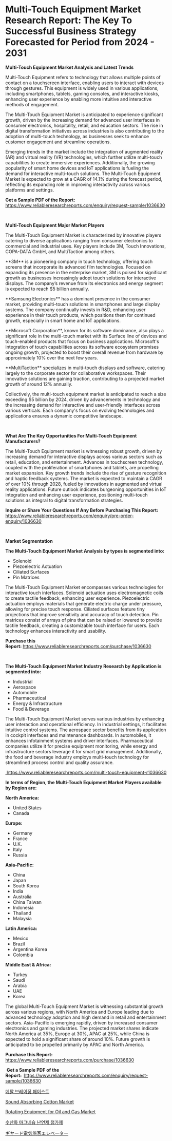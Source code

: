 <p><h1>Multi-Touch Equipment Market Research Report: The Key To Successful Business Strategy Forecasted for Period from 2024 - 2031</h1></p><p><strong>Multi-Touch Equipment Market Analysis and Latest Trends</strong></p>
<p><p>Multi-Touch Equipment refers to technology that allows multiple points of contact on a touchscreen interface, enabling users to interact with devices through gestures. This equipment is widely used in various applications, including smartphones, tablets, gaming consoles, and interactive kiosks, enhancing user experience by enabling more intuitive and interactive methods of engagement.</p><p>The Multi-Touch Equipment Market is anticipated to experience significant growth, driven by the increasing demand for advanced user interfaces in consumer electronics, hospitality, retail, and education sectors. The rise in digital transformation initiatives across industries is also contributing to the adoption of multi-touch technology, as businesses seek to enhance customer engagement and streamline operations. </p><p>Emerging trends in the market include the integration of augmented reality (AR) and virtual reality (VR) technologies, which further utilize multi-touch capabilities to create immersive experiences. Additionally, the growing popularity of smart home devices and IoT applications is fueling the demand for interactive multi-touch solutions. The Multi-Touch Equipment Market is expected to grow at a CAGR of 14.1% during the forecast period, reflecting its expanding role in improving interactivity across various platforms and settings.</p></p>
<p><strong>Get a Sample PDF of the Report:&nbsp;</strong> <a href="https://www.reliableresearchreports.com/enquiry/request-sample/1036630">https://www.reliableresearchreports.com/enquiry/request-sample/1036630</a></p>
<p>&nbsp;</p>
<p><strong>Multi-Touch Equipment Major Market Players</strong></p>
<p><p>The Multi-Touch Equipment Market is characterized by innovative players catering to diverse applications ranging from consumer electronics to commercial and industrial uses. Key players include 3M, Touch Innovations, COPA-DATA GmbH, and MultiTaction among others.</p><p>**3M** is a pioneering company in touch technology, offering touch screens that incorporate its advanced film technologies. Focused on expanding its presence in the enterprise market, 3M is poised for significant growth as businesses increasingly adopt touch solutions for interactive displays. The company’s revenue from its electronics and energy segment is expected to reach $5 billion annually.</p><p>**Samsung Electronics** has a dominant presence in the consumer market, providing multi-touch solutions in smartphones and large display systems. The company continually invests in R&D, enhancing user experience in their touch products, which positions them for continued growth, especially in smart home and IoT applications.</p><p>**Microsoft Corporation**, known for its software dominance, also plays a significant role in the multi-touch market with its Surface line of devices and touch-enabled products that focus on business applications. Microsoft's integration of touch capabilities across its software ecosystem promises ongoing growth, projected to boost their overall revenue from hardware by approximately 10% over the next few years.</p><p>**MultiTaction** specializes in multi-touch displays and software, catering largely to the corporate sector for collaborative workspaces. Their innovative solutions are gaining traction, contributing to a projected market growth of around 12% annually.</p><p>Collectively, the multi-touch equipment market is anticipated to reach a size exceeding $5 billion by 2024, driven by advancements in technology and the increasing demand for interactive and user-friendly interfaces across various verticals. Each company's focus on evolving technologies and applications ensures a dynamic competitive landscape.</p></p>
<p>&nbsp;</p>
<p><strong>What Are The Key Opportunities For Multi-Touch Equipment Manufacturers?</strong></p>
<p><p>The Multi-Touch Equipment market is witnessing robust growth, driven by increasing demand for interactive displays across various sectors such as retail, education, and entertainment. Advances in touchscreen technology, coupled with the proliferation of smartphones and tablets, are propelling market expansion. Key growth trends include the rise of gesture recognition and haptic feedback systems. The market is expected to maintain a CAGR of over 10% through 2028, fueled by innovations in augmented and virtual reality applications. Future outlook indicates burgeoning opportunities in IoT integration and enhancing user experience, positioning multi-touch solutions as integral to digital transformation strategies.</p></p>
<p><strong>Inquire or Share Your Questions If Any Before Purchasing This Report:</strong> <a href="https://www.reliableresearchreports.com/enquiry/pre-order-enquiry/1036630">https://www.reliableresearchreports.com/enquiry/pre-order-enquiry/1036630</a></p>
<p>&nbsp;</p>
<p><strong>Market Segmentation</strong></p>
<p><strong>The Multi-Touch Equipment Market Analysis by types is segmented into:</strong></p>
<p><ul><li>Solenoid</li><li>Piezoelectric Actuation</li><li>Ciliated Surfaces</li><li>Pin Matrices</li></ul></p>
<p><p>The Multi-Touch Equipment Market encompasses various technologies for interactive touch interfaces. Solenoid actuation uses electromagnetic coils to create tactile feedback, enhancing user experience. Piezoelectric actuation employs materials that generate electric charge under pressure, allowing for precise touch response. Ciliated surfaces feature tiny projections that improve sensitivity and accuracy of touch detection. Pin matrices consist of arrays of pins that can be raised or lowered to provide tactile feedback, creating a customizable touch interface for users. Each technology enhances interactivity and usability.</p></p>
<p><strong>Purchase this Report:&nbsp;</strong><a href="https://www.reliableresearchreports.com/purchase/1036630">https://www.reliableresearchreports.com/purchase/1036630</a></p>
<p>&nbsp;</p>
<p><strong>The Multi-Touch Equipment Market Industry Research by Application is segmented into:</strong></p>
<p><ul><li>Industrial</li><li>Aerospace</li><li>Automobile</li><li>Pharmaceutical</li><li>Energy & Infrastructure</li><li>Food & Beverage</li></ul></p>
<p><p>The Multi-Touch Equipment Market serves various industries by enhancing user interaction and operational efficiency. In industrial settings, it facilitates intuitive control systems. The aerospace sector benefits from its application in cockpit interfaces and maintenance dashboards. In automobiles, it enhances infotainment systems and driver interfaces. Pharmaceutical companies utilize it for precise equipment monitoring, while energy and infrastructure sectors leverage it for smart grid management. Additionally, the food and beverage industry employs multi-touch technology for streamlined process control and quality assurance.</p></p>
<p><a href="https://www.reliableresearchreports.com/multi-touch-equipment-r1036630">&nbsp;https://www.reliableresearchreports.com/multi-touch-equipment-r1036630</a></p>
<p><strong>In terms of Region, the Multi-Touch Equipment Market Players available by Region are:</strong></p>
<p>
    <p> <strong> North America: </strong>
        <ul>
            <li>United States</li>
            <li>Canada</li>
        </ul>
        </p> 
    <p> <strong> Europe: </strong>
        <ul>
            <li>Germany</li>
            <li>France</li>
            <li>U.K.</li>
            <li>Italy</li>
            <li>Russia</li>
        </ul>
        </p> 
    <p> <strong> Asia-Pacific: </strong>
        <ul>
            <li>China</li>
            <li>Japan</li>
            <li>South Korea</li>
            <li>India</li>
            <li>Australia</li>
            <li>China Taiwan</li>
            <li>Indonesia</li>
            <li>Thailand</li>
            <li>Malaysia</li>
        </ul>
        </p> 
    <p> <strong> Latin America: </strong>
        <ul>
            <li>Mexico</li>
            <li>Brazil</li>
            <li>Argentina Korea</li>
            <li>Colombia</li>
        </ul>
        </p> 
    <p> <strong> Middle East & Africa: </strong>
        <ul>
            <li>Turkey</li>
            <li>Saudi</li>
            <li>Arabia</li>
            <li>UAE</li>
            <li>Korea</li>
        </ul>
    </p>
    </p>
<p><p>The global Multi-Touch Equipment Market is witnessing substantial growth across various regions, with North America and Europe leading due to advanced technology adoption and high demand in retail and entertainment sectors. Asia-Pacific is emerging rapidly, driven by increased consumer electronics and gaming industries. The projected market shares indicate North America at 35%, Europe at 30%, APAC at 25%, while China is expected to hold a significant share of around 10%. Future growth is anticipated to be propelled primarily by APAC and North America.</p></p>
<p><strong>Purchase this Report: </strong><a href="https://www.reliableresearchreports.com/purchase/1036630">https://www.reliableresearchreports.com/purchase/1036630</a></p>
<p>&nbsp;<strong>Get a Sample PDF of the Report:&nbsp;&nbsp;</strong><a href="https://www.reliableresearchreports.com/enquiry/request-sample/1036630">https://www.reliableresearchreports.com/enquiry/request-sample/1036630</a></p>
<p><strong></strong></p>
<p><p><a href="https://medium.com/@wesleygaylordjks/%EC%84%B8%EA%B3%84-metal-brazing-paste-market-%EC%9D%80-2024%EC%97%90%EC%84%9C-2031%EB%A1%9C-%EC%97%B0%ED%8F%89%EA%B7%A0-%EC%A6%9D%EA%B0%80%EC%9C%A8%EC%9D%84-%EB%B3%B4%EC%9D%BC-%EA%B2%83%EC%9C%BC%EB%A1%9C-%EC%98%88%EC%83%81%EB%90%A9%EB%8B%88%EB%8B%A4-ee6f59b3147d">메탈 브레이징 페이스트</a></p><p><a href="https://issuu.com/reportprime-2/docs/sound-absorbing-cotton-market-size-_ebd63024f01233">Sound Absorbing Cotton Market</a></p><p><a href="https://www.linkedin.com/pulse/comprehensive-analysis-global-rotating-equipment-oil-gas-market-y2xqc?trackingId=yOla6gfXTD%2B3ftYlCYu5lw%3D%3D">Rotating Equipment for Oil and Gas Market</a></p><p><a href="https://medium.com/@troyschroederhs/magnesium-hydroxide-fire-retardant-additives-market-%EC%9D%98-%EA%B8%80%EB%A1%9C%EB%B2%8C-%EC%8B%9C%EC%9E%A5-%EA%B0%9C%EC%9A%94%EB%8A%94-%EC%A0%84-%EC%84%B8%EA%B3%84-%EB%B0%8F-%EC%A3%BC%EC%9A%94-%EC%8B%9C%EC%9E%A5%EC%9D%98-%EC%82%B0%EC%97%85%EC%97%90-%EC%98%81%ED%96%A5%EC%9D%84-%EB%AF%B8%EC%B9%98%EB%8A%94-%EC%A3%BC%EC%9A%94-474a9b182056">수산화 마그네슘 난연제 첨가제</a></p><p><a href="https://medium.com/@hornbakerbarbara/geared-electric-passenger-elevators-market-%E3%81%AF-%E3%82%B3%E3%82%B9%E3%83%88%E7%AE%A1%E7%90%86%E3%81%A8%E5%8A%B9%E7%8E%87%E5%90%91%E4%B8%8A%E3%82%92%E5%84%AA%E5%85%88%E3%81%97%E3%81%BE%E3%81%99-%E3%81%95%E3%82%89%E3%81%AB-%E5%A0%B1%E5%91%8A%E6%9B%B8%E3%81%AF%E5%B8%82%E5%A0%B4%E3%81%AE%E9%9C%80%E8%A6%81%E9%9D%A2%E3%81%A8%E4%BE%9B%E7%B5%A6%E9%9D%A2%E3%81%AE%E4%B8%A1%E6%96%B9%E3%82%92%E3%82%AB%E3%83%90%E3%83%BC%E3%81%97%E3%81%A6%E3%81%84%E3%81%BE%E3%81%99-d4a971eaa3cc">ギヤード電気旅客エレベーター</a></p></p>